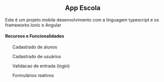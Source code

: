 <h2 align="center"> 
  App Escola
</h2>
<p>Este é um projeto mobile desenvolvimento com a linguagem typescript e os frameworks Ionic e Angular</p>

<div>
  <h4>Recursos e Funcionalidades</h4>
  <ul>Cadastrado de alunos</ul>
  <ul>Cadastrado de usuários</ul>
  <ul>Validacao de entrada (login)</ul>
  <ul>Formulários reativos</ul>
 </div>
